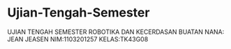 # Ujian-Tengah-Semester
UJIAN TENGAH SEMESTER ROBOTIKA DAN KECERDASAN BUATAN
NANA: JEAN JEASEN 
NIM:1103201257
KELAS:TK43G08
